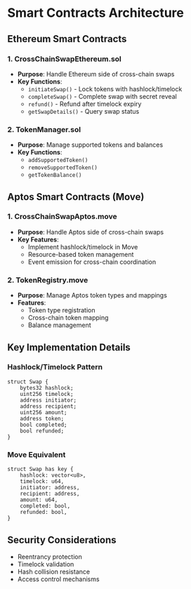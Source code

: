 # Smart Contracts Architecture

## Ethereum Smart Contracts

### 1. CrossChainSwapEthereum.sol
- **Purpose**: Handle Ethereum side of cross-chain swaps
- **Key Functions**:
  - `initiateSwap()` - Lock tokens with hashlock/timelock
  - `completeSwap()` - Complete swap with secret reveal
  - `refund()` - Refund after timelock expiry
  - `getSwapDetails()` - Query swap status

### 2. TokenManager.sol
- **Purpose**: Manage supported tokens and balances
- **Key Functions**:
  - `addSupportedToken()`
  - `removeSupportedToken()`
  - `getTokenBalance()`

## Aptos Smart Contracts (Move)

### 1. CrossChainSwapAptos.move
- **Purpose**: Handle Aptos side of cross-chain swaps
- **Key Features**:
  - Implement hashlock/timelock in Move
  - Resource-based token management
  - Event emission for cross-chain coordination

### 2. TokenRegistry.move
- **Purpose**: Manage Aptos token types and mappings
- **Features**:
  - Token type registration
  - Cross-chain token mapping
  - Balance management

## Key Implementation Details

### Hashlock/Timelock Pattern
```solidity
struct Swap {
    bytes32 hashlock;
    uint256 timelock;
    address initiator;
    address recipient;
    uint256 amount;
    address token;
    bool completed;
    bool refunded;
}
```

### Move Equivalent
```move
struct Swap has key {
    hashlock: vector<u8>,
    timelock: u64,
    initiator: address,
    recipient: address,
    amount: u64,
    completed: bool,
    refunded: bool,
}
```

## Security Considerations
- Reentrancy protection
- Timelock validation
- Hash collision resistance
- Access control mechanisms